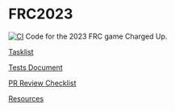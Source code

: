 # FRC2023

[![CI](https://github.com/iron-claw-972/FRC2023/actions/workflows/main.yml/badge.svg)](https://github.com/iron-claw-972/FRC2023/actions/workflows/main.yml)
Code for the 2023 FRC game Charged Up.

[Tasklist](https://docs.google.com/spreadsheets/d/14krxpwSqguEUfIkupaDmsKSoNNRIpTr3pjiUTLb_nkk/edit?usp=sharing)

[Tests Document](https://docs.google.com/document/d/1kFL95xaIpKRx5C6gqGGUNthKWriSK3rzO9QlUTrvKe4/edit)

[PR Review Checklist](https://docs.google.com/document/d/14ZIhQRlUPK0wl5_AmM80N2D2KJUd6k_7I6isLS89YKU/edit)

[Resources](https://docs.google.com/document/d/1Cr0yUcSwLUfkBVjelHgjrfKERX4JBkMNV69xbBwJ_p0/edit)
